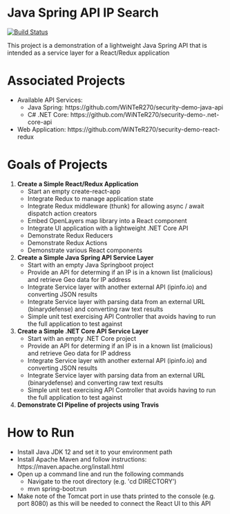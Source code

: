 # Java Spring API IP Search

[![Build Status](https://travis-ci.com/WiNTeR270/security-demo-react-redux.svg?branch=master)](https://travis-ci.com/WiNTeR270/security-demo-react-redux)

This project is a demonstration of a lightweight Java Spring API that is intended as a service layer for a React/Redux application

# Associated Projects
<ul>
    <li>
        Available API Services:
        <ul>
            <li>Java Spring: https://github.com/WiNTeR270/security-demo-java-api</li>
            <li>C# .NET Core: https://github.com/WiNTeR270/security-demo-.net-core-api</li>
        </ul>
    </li>
    <li>Web Application: https://github.com/WiNTeR270/security-demo-react-redux </li>
</ul>

# Goals of Projects
<ol>
    <li><strong>Create a Simple React/Redux Application</strong>
    <ul>
        <li>Start an empty create-react-app</li>
        <li>Integrate Redux to manage application state</li>
        <li>Integrate Redux middleware (thunk) for allowing async / await dispatch action creators</li>
        <li>Embed OpenLayers map library into a React component</li>
        <li>Integrate UI application with a lightweight .NET Core API</li>
        <li>Demonstrate Redux Reducers</li>
        <li>Demonstrate Redux Actions</li>
        <li>Demonstrate various React components</li>
    </ul>
    </li>
    <li><strong>Create a Simple Java Spring API Service Layer</strong>
    <ul>
        <li>Start with an empty Java Springboot project</li>
        <li>Provide an API for determing if an IP is in a known list (malicious) and retrieve Geo data for IP address</li>
        <li>Integrate Service layer with another external API (ipinfo.io) and converting JSON results</li>
        <li>Integrate Service layer with parsing data from an external URL (binarydefense) and converting raw text results</li>
        <li>Simple unit test exercising API Controller that avoids having to run the full application to test against</li>
        </ul>
    </li>
    <li><strong>Create a Simple .NET Core API Service Layer</strong>
    <ul>
        <li>Start with an empty .NET Core project</li>
        <li>Provide an API for determing if an IP is in a known list (malicious) and retrieve Geo data for IP address</li>
        <li>Integrate Service layer with another external API (ipinfo.io) and converting JSON results</li>
        <li>Integrate Service layer with parsing data from an external URL (binarydefense) and converting raw text results</li>
        <li>Simple unit test exercising API Controller that avoids having to run the full application to test against</li>
        </ul>
    </li>
    <li><strong>Demonstrate CI Pipeline of projects using Travis</strong></li>
</ol>

# How to Run

<ul>
    <li>Install Java JDK 12 and set it to your environment path</li>
    <li>Install Apache Maven and follow instructions: https://maven.apache.org/install.html</li>
    <li>Open up a command line and run the following commands
        <ul>
            <li>Navigate to the root directory (e.g. 'cd DIRECTORY')
            <li>mvn spring-boot:run</li>
        </ul>
    </li>
    <li>Make note of the Tomcat port in use thats printed to the console (e.g. port 8080) as this will be needed to connect the React UI to this API</li>
</ul>


